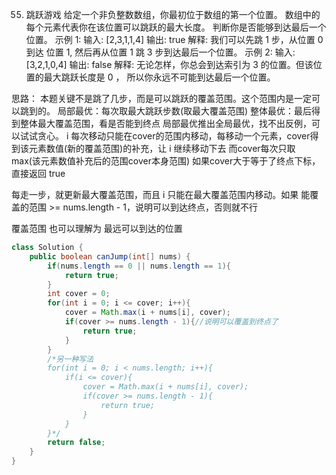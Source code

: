 

55. 跳跃游戏
给定一个非负整数数组，你最初位于数组的第一个位置。
数组中的每个元素代表你在该位置可以跳跃的最大长度。
判断你是否能够到达最后一个位置。
示例 1:
输入: [2,3,1,1,4]
输出: true
解释: 我们可以先跳 1 步，从位置 0 到达 位置 1, 然后再从位置 1 跳 3 步到达最后一个位置。
示例 2:
输入: [3,2,1,0,4]
输出: false
解释: 无论怎样，你总会到达索引为 3 的位置。但该位置的最大跳跃长度是 0 ， 所以你永远不可能到达最后一个位置。

思路：
本题关键不是跳了几步，而是可以跳跃的覆盖范围。这个范围内是一定可以跳到的。
局部最优：每次取最大跳跃步数(取最大覆盖范围)
整体最优：最后得到整体最大覆盖范围，看是否能到终点
局部最优推出全局最优，找不出反例，可以试试贪心。
i 每次移动只能在cover的范围内移动，每移动一个元素，cover得到该元素数值(新的覆盖范围)的补充，让 i 继续移动下去
而cover每次只取 max(该元素数值补充后的范围cover本身范围)
如果cover大于等于了终点下标，直接返回 true

每走一步，就更新最大覆盖范围，而且 i 只能在最大覆盖范围内移动。如果 能覆盖的范围 >= nums.length - 1，说明可以到达终点，否则就不行

覆盖范围 也可以理解为 最远可以到达的位置
```java
class Solution {
    public boolean canJump(int[] nums) {
        if(nums.length == 0 || nums.length == 1){
            return true;
        }
        int cover = 0;
        for(int i = 0; i <= cover; i++){
            cover = Math.max(i + nums[i], cover);
            if(cover >= nums.length - 1){//说明可以覆盖到终点了
                return true;
            }
        }
        /*另一种写法
        for(int i = 0; i < nums.length; i++){
            if(i <= cover){
                cover = Math.max(i + nums[i], cover);
                if(cover >= nums.length - 1){
                    return true;
                }
            }
        }*/
        return false;
    }
}
```
